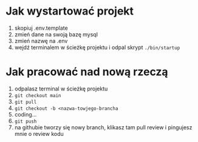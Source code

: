 # Jak wystartować projekt
1. skopiuj .env.template
2. zmień dane na swoją bazę mysql
3. zmień nazwę na .env
4. wejdź terminalem w ścieżkę projektu i odpal skrypt `./bin/startup` 

# Jak pracować nad nową rzeczą
1. odpalasz terminal w ścieżkę projektu
2. `git checkout main`
3. `git pull`
4. `git checkout -b <nazwa-towjego-brancha`
5. coding...
6. `git push`
7. na githubie tworzy się nowy branch, klikasz tam pull review i pingujesz mnie o review kodu